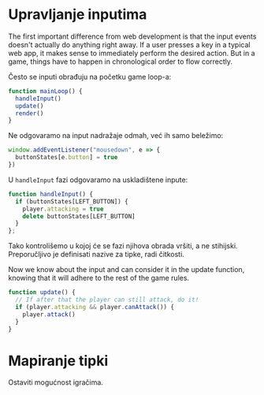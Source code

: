 # Upravljanje inputima

The first important difference from web development is that the input events doesn't actually do anything right away. If a user presses a key in a typical web app, it makes sense to immediately perform the desired action. But in a game, things have to happen in chronological order to flow correctly.

Često se inputi obrađuju na početku game loop-a:
```js
function mainLoop() {
  handleInput()
  update()
  render()
}
```

Ne odgovaramo na input nadražaje odmah, već ih samo beležimo:
```js
window.addEventListener("mousedown", e => {
  buttonStates[e.button] = true
})
```

U `handleInput` fazi odgovaramo na uskladištene inpute:
```js
function handleInput() {
  if (buttonStates[LEFT_BUTTON]) {
    player.attacking = true
    delete buttonStates[LEFT_BUTTON]
  }
};
```

Tako kontrolišemo u kojoj će se fazi njihova obrada vršiti, a ne stihijski. Preporučljivo je definisati nazive za tipke, radi čitkosti.

Now we know about the input and can consider it in the update function, knowing that it will adhere to the rest of the game rules.

```js
function update() {
  // If after that the player can still attack, do it!
  if (player.attacking && player.canAttack()) {
    player.attack()
  }
}
```

# Mapiranje tipki

Ostaviti mogućnost igračima.
